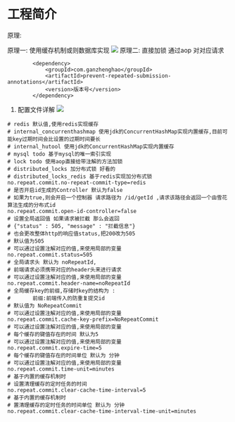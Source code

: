 # 工程简介

原理:

原理一: 使用缓存机制或则数据库实现
![](https://g-picture.oss-cn-chengdu.aliyuncs.com/markdown/2021-7/1632902739031.png)
原理二: 直接加锁 通过aop 对对应请求

```pom
        <dependency>
            <groupId>com.ganzhenghao</groupId>
            <artifactId>prevent-repeated-submission-annotations</artifactId>
            <version>版本号</version>
        </dependency>
```

1. 配置文件详解
   ![](https://g-picture.oss-cn-chengdu.aliyuncs.com/markdown/2021-7/%E9%85%8D%E7%BD%AE%E6%96%87%E4%BB%B6.png)

```properties
# redis 默认值,使用redis实现缓存
# internal_concurrenthashmap 使用jdk的ConcurrentHashMap实现内置缓存,目前可能key过期时间会比设置的过期时间要长
# internal_hutool 使用jdk的ConcurrentHashMap实现内置缓存
# mysql todo 基于mysql的唯一索引实现
# lock todo 使用aop直接给带注解的方法加锁
# distributed_locks 加分布式锁 好看的
# distributed_locks_redis 基于redis实现加分布式锁
no.repeat.commit.no-repeat-commit-type=redis
# 是否开启id生成的Controller 默认为false
# 如果为true,则会开启一个控制器 请求路径为 /id/getId ,请求该路径会返回一个由雪花算法生成的分布式id
no.repeat.commit.open-id-controller=false
# 设置全局返回值 如果请求被拦截 那么会返回
# {"status" : 505, "message" : "拦截信息"} 
# 也会更改整体http的响应值status,把200改为505
# 默认值为505
# 可以通过设置注解对应的值,来使用局部的变量
no.repeat.commit.status=505
# 全局请求头 默认为 noRepeatId, 
# 前端请求必须携带对应的header头来进行请求
# 可以通过设置注解对应的值,来使用局部的变量
no.repeat.commit.header-name=noRepeatId
# 全局缓存key的前缀,存储时key的结构为 :
#       前缀:前端传入的防重复提交id
# 默认值为 NoRepeatCommit
# 可以通过设置注解对应的值,来使用局部的变量
no.repeat.commit.cache-key-prefix=NoRepeatCommit
# 可以通过设置注解对应的值,来使用局部的变量
# 每个缓存的键值存在的时间 默认为5
# 可以通过设置注解对应的值,来使用局部的变量
no.repeat.commit.expire-time=5
# 每个缓存的键值存在的时间单位 默认为 分钟
# 可以通过设置注解对应的值,来使用局部的变量
no.repeat.commit.time-unit=minutes
# 基于内置的缓存机制时
# 设置清理缓存的定时任务的时间
no.repeat.commit.clear-cache-time-interval=5
# 基于内置的缓存机制时
# 置清理缓存的定时任务的时间单位 默认为 分钟
no.repeat.commit.clear-cache-time-interval-time-unit=minutes




```
